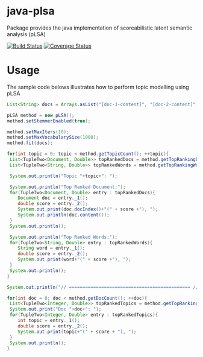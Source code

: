 # java-plsa
Package provides the java implementation of scoreabilistic latent semantic analysis (pLSA)

[![Build Status](https://travis-ci.org/chen0040/java-plsa.svg?branch=master)](https://travis-ci.org/chen0040/java-plsa) [![Coverage Status](https://coveralls.io/repos/github/chen0040/java-plsa/badge.svg?branch=master)](https://coveralls.io/github/chen0040/java-plsa?branch=master)

# Usage
 
 The sample code belows illustrates how to perform topic modelling using pLSA
 
 ```java
 List<String> docs = Arrays.asList("[doc-1-content]", "[doc-2-content]", ...);
 
pLSA method = new pLSA();
method.setStemmerEnabled(true);

method.setMaxIters(10);
method.setMaxVocabularySize(1000);
method.fit(docs);

for(int topic = 0; topic < method.getTopicCount(); ++topic){
  List<TupleTwo<Document, Double>> topRankedDocs = method.getTopRankingDocs4Topic(topic, 3);
  List<TupleTwo<String, Double>> topRankedWords = method.getTopRankingWords4Topic(topic, 3);

  System.out.println("Topic "+topic+": ");

  System.out.println("Top Ranked Document:");
  for(TupleTwo<Document, Double> entry : topRankedDocs){
     Document doc = entry._1();
     double score = entry._2();
     System.out.print(doc.docIndex()+"(" + score +"), ");
     System.out.println(doc.content());
  }
  System.out.println();

  System.out.println("Top Ranked Words:");
  for(TupleTwo<String, Double> entry : topRankedWords){
     String word = entry._1();
     double score = entry._2();
     System.out.print(word+"(" + score +"), ");
  }
  System.out.println();
}

System.out.println("// ============================================= //");

for(int doc = 0; doc < method.getDocCount(); ++doc){
  List<TupleTwo<Integer, Double>> topRankedTopics = method.getTopRankingTopics4Doc(doc, 3);
  System.out.print("Doc "+doc+": ");
  for(TupleTwo<Integer, Double> entry : topRankedTopics){
     int topic = entry._1();
     double score = entry._2();
     System.out.print(topic+"(" + score + "), ");
  }
  System.out.println();
}
 ```
